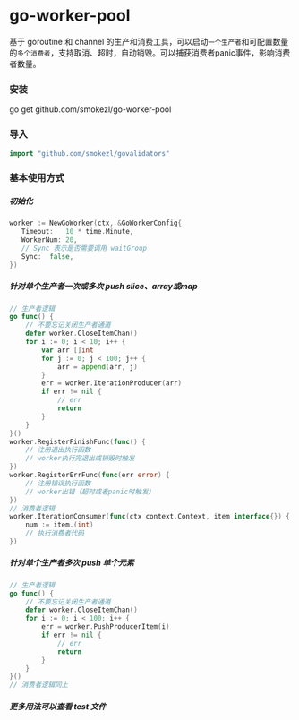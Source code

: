 go-worker-pool
===========
基于 goroutine 和 channel 的生产和消费工具，可以启动`一个生产者`和可配置数量的`多个消费者`，支持取消、超时，自动销毁。可以捕获消费者panic事件，影响消费者数量。
### 安装
go get github.com/smokezl/go-worker-pool

### 导入
```go
import "github.com/smokezl/govalidators"
```

### 基本使用方式
##### 初始化
 ```go
worker := NewGoWorker(ctx, &GoWorkerConfig{
	Timeout:   10 * time.Minute,
    WorkerNum: 20,
    // Sync 表示是否需要调用 waitGroup
    Sync:  false,
})
```
##### 针对单个生产者一次或多次 push slice、array或map
```go
// 生产者逻辑
go func() {
    // 不要忘记关闭生产者通道
    defer worker.CloseItemChan()
    for i := 0; i < 10; i++ {
        var arr []int
        for j := 0; j < 100; j++ {
            arr = append(arr, j)
        }
        err = worker.IterationProducer(arr)
        if err != nil {
            // err
            return
        }
    }
}()
worker.RegisterFinishFunc(func() {
    // 注册退出执行函数
    // worker执行完退出或销毁时触发
})
worker.RegisterErrFunc(func(err error) {
    // 注册错误执行函数
    // worker出错（超时或者panic时触发）
})
// 消费者逻辑
worker.IterationConsumer(func(ctx context.Context, item interface{}) {
    num := item.(int)
    // 执行消费者代码
})
```

##### 针对单个生产者多次 push 单个元素
```go
// 生产者逻辑
go func() {
    // 不要忘记关闭生产者通道 
    defer worker.CloseItemChan()
    for i := 0; i < 100; i++ {
        err = worker.PushProducerItem(i)
        if err != nil {
            // err
            return
        }
    }
}()
// 消费者逻辑同上
```
##### 更多用法可以查看 test 文件
